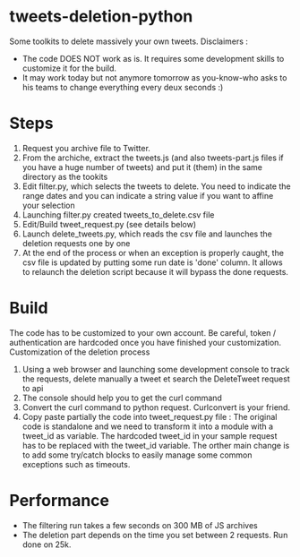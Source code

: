 # tweets-deletion-python
Some toolkits to delete massively your own tweets.
Disclaimers : 
* The code DOES NOT work as is. It requires some development skills to customize it for the build.
* It may work today but not anymore tomorrow as you-know-who asks to his teams to change everything every deux seconds :)
# Steps
1. Request you archive file to Twitter.
2. From the archiche, extract the tweets.js (and also tweets-part<n>.js files if you have a huge number of tweets) and put it (them) in the same directory as the tookits
3. Edit filter.py, which selects the tweets to delete. You need to indicate the range dates and you can indicate a string value if you want to affine your selection
4. Launching filter.py created tweets_to_delete.csv file
5. Edit/Build tweet_request.py (see details below)
6. Launch delete_tweets.py, which reads the csv file and launches the deletion requests one by one
7. At the end of the process or when an exception is properly caught, the csv file is updated by putting some run date is 'done' column. It allows to relaunch the deletion script because it will bypass the done requests.
# Build
The code has to be customized to your own account. Be careful, token / authentication are hardcoded once you have finished your customization.
Customization of the deletion process
1. Using a web browser and launching some development console to track the requests, delete manually a tweet et search the DeleteTweet request to api
2. The console should help you to get the curl command
3. Convert the curl command to python request. Curlconvert is your friend.
4. Copy paste partially the code into tweet_request.py file : The original code is standalone and we need to transform it into a module with a tweet_id as variable. The hardcoded tweet_id in your sample request has to be replaced with the tweet_id variable. The orther main change is to add some try/catch blocks to easily manage some common exceptions such as timeouts.
# Performance
* The filtering run takes a few seconds on 300 MB of JS archives
* The deletion part depends on the time you set between 2 requests. Run done on 25k. 
